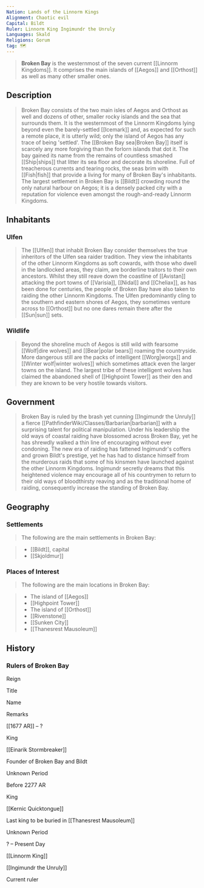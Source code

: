```yaml
---
Nation: Lands of the Linnorm Kings
Alignment: Chaotic evil
Capital: Bildt
Ruler: Linnorm King Ingimundr the Unruly
Languages: Skald
Religions: Gorum
tag: 🗺️
---
```


> **Broken Bay** is the westernmost of the seven current [[Linnorm Kingdoms]]. It comprises the main islands of [[Aegos]] and [[Orthost]] as well as many other smaller ones.



## Description

> Broken Bay consists of the two main isles of Aegos and Orthost as well and dozens of other, smaller rocky islands and the sea that surrounds them. It is the westernmost of the Linnorm Kingdoms lying beyond even the barely-settled [[Icemark]] and, as expected for such a remote place, it is utterly wild; only the island of Aegos has any trace of being 'settled'. The [[Broken Bay sea|Broken Bay]] itself is scarcely any more forgiving than the forlorn islands that dot it. The bay gained its name from the remains of countless smashed [[Ship|ships]] that litter its sea floor and decorate its shoreline. Full of treacherous currents and tearing rocks, the seas brim with [[Fish|fish]] that provide a living for many of Broken Bay's inhabitants. The largest settlement in Broken Bay is [[Bildt]] crowding round the only natural harbour on Aegos; it is a densely packed city with a reputation for violence even amongst the rough-and-ready Linnorm Kingdoms.


## Inhabitants


### Ulfen

> The [[Ulfen]] that inhabit Broken Bay consider themselves the true inheritors of the Ulfen sea raider tradition. They view the inhabitants of the other Linnorm Kingdoms as soft cowards, with those who dwell in the landlocked areas, they claim, are borderline traitors to their own ancestors. Whilst they still reave down the coastline of [[Avistan]] attacking the port towns of [[Varisia]], [[Nidal]] and [[Cheliax]], as has been done for centuries, the people of Broken Bay have also taken to raiding the other Linnorm Kingdoms. The Ulfen predominantly cling to the southern and eastern shores of Aegos, they sometimes venture across to [[Orthost]] but no one dares remain there after the [[Sun|sun]] sets.


### Wildlife

> Beyond the shoreline much of Aegos is still wild with fearsome [[Wolf|dire wolves]] and [[Bear|polar bears]] roaming the countryside. More dangerous still are the packs of intelligent [[Worg|worgs]] and [[Winter wolf|winter wolves]] which sometimes attack even the larger towns on the island. The largest tribe of these intelligent wolves has claimed the abandoned shell of [[Highpoint Tower]] as their den and they are known to be very hostile towards visitors.


## Government

> Broken Bay is ruled by the brash yet cunning [[Ingimundr the Unruly]] a fierce [[PathfinderWiki/Classes/Barbarian|barbarian]] with a surprising talent for political manipulation. Under his leadership the old ways of coastal raiding have blossomed across Broken Bay, yet he has shrewdly walked a thin line of encouraging without ever condoning. The new era of raiding has fattened Ingimundr's coffers and grown Bildt's prestige, yet he has had to distance himself from the murderous raids that some of his kinsmen have launched against the other Linnorm Kingdoms. Ingimundr secretly dreams that this heightened violence may encourage all of his countrymen to return to their old ways of bloodthirsty reaving and as the traditional home of raiding, consequently increase the standing of Broken Bay.


## Geography


### Settlements

> The following are the main settlements in Broken Bay:

> - [[Bildt]], capital
> - [[Skjoldmur]]

### Places of Interest

> The following are the main locations in Broken Bay:

> - The island of [[Aegos]]
> - [[Highpoint Tower]]
> - The island of [[Orthost]]
> - [[Rivenstone]]
> - [[Sunken City]]
> - [[Thanesrest Mausoleum]]

## History


### Rulers of Broken Bay



Reign

Title

Name

Remarks


[[1677 AR]] – ?

King

[[Einarik Stormbreaker]]

Founder of Broken Bay and Bildt


Unknown Period








Before 2277 AR

King

[[Kernic Quicktongue]]

Last king to be buried in [[Thanesrest Mausoleum]]


Unknown Period








? – Present Day

[[Linnorm King]]

[[Ingimundr the Unruly]]

Current ruler









